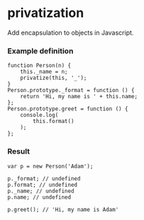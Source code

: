 privatization
=============

Add encapsulation to objects in Javascript.

### Example definition
```JS
function Person(n) {
    this._name = n;
    privatize(this, '_');
}
Person.prototype._format = function () {
    return 'Hi, my name is ' + this.name;
};
Person.prototype.greet = function () {
    console.log(
        this.format()
    );
};

```

### Result
```JS
var p = new Person('Adam');

p._format; // undefined
p.format; // undefined
p._name; // undefined
p.name; // undefined

p.greet(); // 'Hi, my name is Adam'
```
